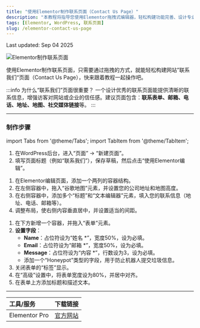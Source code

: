 ```yaml
---
title: "使用Elementor制作联系页面（Contact Us Page）"
description: "本教程将指导您使用Elementor拖拽式编辑器，轻松构建功能完善、设计专业的“联系我们”页面，提升用户信任度和互动体验。"
tags: [Elementor, WordPress, 联系页面]
slug: /elementor-contact-us-page
---
```


Last updated: Sep 04 2025

![Elementor制作联系页面](https://website-custom.com/wp-content/uploads/2024/11/contact-us.webp)

使用Elementor制作联系页面，只需要通过拖拽的方式，就能轻松构建网站”联系我们“页面（Contact Us Page），快来跟着教程一起操作吧。

:::info 为什么“联系我们”页面很重要？
一个设计优秀的联系页面能提供清晰的联系信息，增强访客对网站或企业的信任感。建议页面包含：**联系表单、邮箱、电话、地址、地图、社交媒体链接**等。
:::

---

### 制作步骤

import Tabs from '@theme/Tabs';
import TabItem from '@theme/TabItem';

<Tabs>
<TabItem value="step1" label="步骤1：创建新页面" default>

1.  在WordPress后台，进入“页面” -> “新建页面”。
2.  填写页面标题（例如“联系我们”），保存草稿，然后点击“使用Elementor编辑”。

</TabItem>
<TabItem value="step2" label="步骤2：构建地图和联系信息板块">

1.  在Elementor编辑页面，添加一个两列的容器结构。
2.  在左侧容器中，拖入“谷歌地图”元素，并设置您的公司地址和地图高度。
3.  在右侧容器中，添加多个“标题”和“文本编辑器”元素，填入您的联系信息（地址、电话、邮箱等）。
4.  调整布局，使右侧内容垂直居中，并设置适当的间距。



</TabItem>
<TabItem value="step3" label="步骤3：制作表单板块">

1.  在下方新增一个容器，并拖入“表单”元素。
2.  **设置字段**：
    -   **Name**：占位符设为“姓名 \*”，宽度50%，设为必填。
    -   **Email**：占位符设为“邮箱 \*”，宽度50%，设为必填。
    -   **Message**：占位符设为“内容 \*”，行数设为3，设为必填。
    -   添加一个“Honeypot”类型的字段，用于防止机器人提交垃圾信息。
3.  关闭表单的“标签”显示。
4.  在“高级”设置中，将表单宽度设为80%，并居中对齐。
5.  在表单上方添加标题和描述文本。



</TabItem>
</Tabs>

---

| 工具/服务 | 下载链接 |
| :--- | :--- |
| Elementor Pro | [官方网站](https://elementor.com/pro/) |
